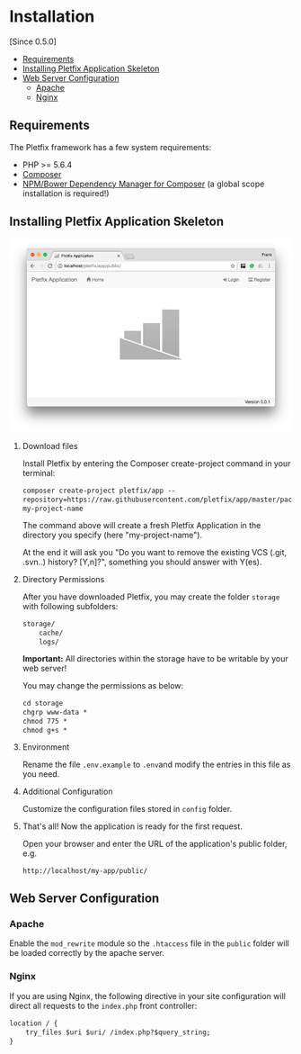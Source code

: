 # Installation

[Since 0.5.0]

- [Requirements](#requirements)
- [Installing Pletfix Application Skeleton](#installation)
- [Web Server Configuration](#web-server)
    - [Apache](#apache)
    - [Nginx](#nginx)

<a name="requirements"></a>
## Requirements

The Pletfix framework has a few system requirements:

- PHP >= 5.6.4
- [Composer](https://getcomposer.org/)
- [NPM/Bower Dependency Manager for Composer](https://github.com/fxpio/composer-asset-plugin/blob/master/Resources/doc/index.md) (a global scope installation is required!)

<a name="installation"></a>
## Installing Pletfix Application Skeleton

![Fresh Pletfix Application](https://raw.githubusercontent.com/pletfix/docs/master/images/pletfix_application.png)

1. Download files

    Install Pletfix by entering the Composer create-project command in your terminal:
    
    ~~~
    composer create-project pletfix/app --repository=https://raw.githubusercontent.com/pletfix/app/master/packages.json my-project-name
    ~~~
    
    The command above will create a fresh Pletfix Application in the directory you specify (here "my-project-name").
    
    At the end it will ask you "Do you want to remove the existing VCS (.git, .svn..) history? [Y,n]?", something you 
    should answer with Y(es).

2. Directory Permissions

    After you have downloaded Pletfix, you may create the folder `storage` with following subfolders:
    
    ~~~
    storage/
        cache/
        logs/
    ~~~
    
    **Important:** All directories within the storage have to be writable by your web server! 
    
    You may change the permissions as below:
    
    ~~~
    cd storage
    chgrp www-data *
    chmod 775 *
    chmod g+s *
    ~~~

3. Environment

    Rename the file `.env.example` to `.env`and modify the entries in this file as you need.
 
4. Additional Configuration

    Customize the configuration files stored in `config` folder.

5. That's all! Now the application is ready for the first request.

    Open your browser and enter the URL of the application's public folder, e.g.
    
    ~~~
    http://localhost/my-app/public/
    ~~~
    
<a name="web-server"></a>
## Web Server Configuration

<a name="apache"></a>
### Apache

Enable the `mod_rewrite` module so the `.htaccess` file in the `public` folder will be loaded correctly by the apache server.

<a name="nginx"></a>
### Nginx

If you are using Nginx, the following directive in your site configuration will direct all requests to the `index.php` 
front controller:

    location / {
        try_files $uri $uri/ /index.php?$query_string;
    }
